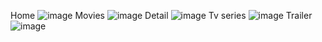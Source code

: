 
Home
![image](https://user-images.githubusercontent.com/114332686/234757373-cf2d04bc-bef0-46e2-8f11-17590a6add8b.png)
Movies
![image](https://user-images.githubusercontent.com/114332686/234757417-ecffd184-2133-472e-8826-73ebc2e8f0b9.png)
Detail
![image](https://user-images.githubusercontent.com/114332686/234757470-bd22bda9-0a0f-44d4-aa10-1bc3330d1548.png)
Tv series
![image](https://user-images.githubusercontent.com/114332686/234757508-beaa1edf-2ead-4964-a106-39a66214e7fc.png)
Trailer
![image](https://user-images.githubusercontent.com/114332686/234757547-b1f937a5-0451-4592-b19e-b013c216b7c9.png)
